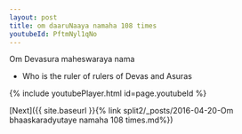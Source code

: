 ```yaml
---
layout: post
title: om daaruNaaya namaha 108 times
youtubeId: PftmNyl1qNo
---
```

 
 
Om Devasura maheswaraya nama 
 
 -  Who is the ruler of rulers of Devas and Asuras 
 
  
 
  
 
 
 
 
 
 


{% include youtubePlayer.html id=page.youtubeId %}
 
[Next]({{ site.baseurl }}{% link  split2/_posts/2016-04-20-Om bhaaskaradyutaye namaha 108 times.md%})
 
